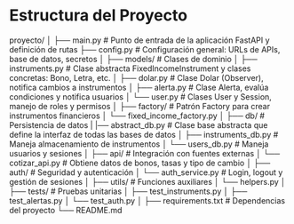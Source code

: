 # Estructura del Proyecto

proyecto/
│
├── main.py                  # Punto de entrada de la aplicación FastAPI y definición de rutas
├── config.py                # Configuración general: URLs de APIs, base de datos, secretos
│
├── models/                  # Clases de dominio
│   ├── instruments.py       # Clase abstracta FixedIncomeInstrument y clases concretas: Bono, Letra, etc.
│   ├── dolar.py             # Clase Dolar (Observer), notifica cambios a instrumentos
│   ├── alerta.py            # Clase Alerta, evalúa condiciones y notifica usuarios
│   └── user.py              # Clases User y Session, manejo de roles y permisos
│
├── factory/                 # Patrón Factory para crear instrumentos financieros
│   └── fixed_income_factory.py
│
├── db/                      # Persistencia de datos
|   |── abstract_db.py       # Clase base abstracta que define la interfaz de todas las bases de datos
│   ├── instruments_db.py    # Maneja almacenamiento de instrumentos
│   └── users_db.py          # Maneja usuarios y sesiones
│
├── api/                     # Integración con fuentes externas
│   └── cotizar_api.py  # Obtiene datos de bonos, tasas y tipo de cambio
│
├── auth/                    # Seguridad y autenticación
│   └── auth_service.py      # Login, logout y gestión de sesiones
│
├── utils/                   # Funciones auxiliares
│   └── helpers.py
│
├── tests/                   # Pruebas unitarias
│   ├── test_instruments.py
│   ├── test_alertas.py
│   └── test_auth.py
│
├── requirements.txt         # Dependencias del proyecto
└── README.md
